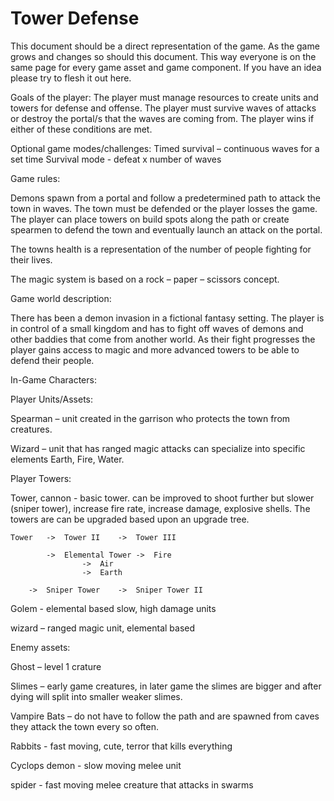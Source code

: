 # Tower Defense
This document should be a direct representation of the game. As the game grows and changes so should this document. This way everyone is on the same page for every game asset and game component. If you have an idea please try to flesh it out here.

Goals of the player:
The player must manage resources to create units and towers for defense and offense. The player must survive waves of attacks or destroy the portal/s that the waves are coming from. The player wins if either of these conditions are met.

Optional game modes/challenges:
Timed survival – continuous waves for a set time
Survival mode - defeat x number of waves

Game rules: 

Demons spawn from a portal and follow a predetermined path to attack the town in waves. The town must be defended or the player losses the game. The player can place towers on build spots along the path or create spearmen to defend the town and eventually launch an attack on the portal.

The towns health is a representation of the number of people fighting for their lives.

The magic system is based on a rock – paper – scissors concept. 

Game world description:

There has been a demon invasion in a fictional fantasy setting. The player is in control of a small kingdom and has to fight off waves of demons and other baddies that come from another world. As their fight progresses the player gains access to magic and more advanced towers to be able to defend their people.

In-Game Characters:

Player Units/Assets:

Spearman – unit created in the garrison who protects the town from creatures.

Wizard – unit that has ranged magic attacks can specialize into specific elements Earth, Fire, Water.


Player Towers:

Tower, cannon - basic tower. can be improved to shoot further but slower (sniper tower), increase fire rate, increase damage, explosive shells.
The towers are can be upgraded based upon an upgrade tree.

	Tower	->	Tower II	->	Tower III

	    	->	Elemental Tower	->	Fire
					->	Air
					->	Earth

	   	->	Sniper Tower	->	Sniper Tower II



Golem - elemental based slow, high damage units

wizard – ranged magic unit, elemental based

Enemy assets:

Ghost – level 1 crature

Slimes – early game creatures, in later game the slimes are bigger and after dying will split into smaller weaker slimes.

Vampire Bats – do not have to follow the path and are spawned from caves they attack the town every so often.

Rabbits - fast moving, cute, terror that kills everything

Cyclops demon - slow moving melee unit

spider - fast moving melee creature that attacks in swarms
